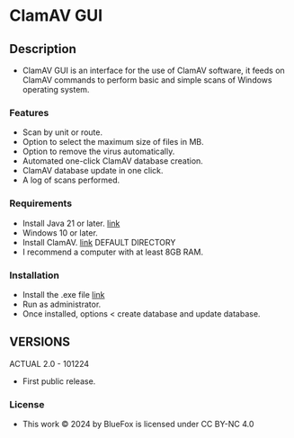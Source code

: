 # ClamAV GUI

## Description
- ClamAV GUI is an interface for the use of ClamAV software, it feeds on ClamAV commands to perform basic and simple scans of Windows operating system.

### Features
- Scan by unit or route.
- Option to select the maximum size of files in MB.
- Option to remove the virus automatically.
- Automated one-click ClamAV database creation.
- ClamAV database update in one click.
- A log of scans performed.

### Requirements
- Install Java 21 or later. [link](https://www.java.com/)
- Windows 10 or later.
- Install ClamAV. [link](https://www.clamav.net/) DEFAULT DIRECTORY
- I recommend a computer with at least 8GB RAM.

### Installation
- Install the .exe file [link](MZP)
- Run as administrator.
- Once installed, options < create database and update database.

## VERSIONS
ACTUAL 2.0 - 101224
- First public release.

### License
- This work © 2024 by BlueFox is licensed under CC BY-NC 4.0 

